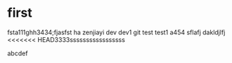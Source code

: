 # first
fsta111ghh3434;fjasfst
ha
zenjiayi
dev
dev1
git
test
test1
a454
sflafj
dakldjlfj
<<<<<<< HEAD3333sssssssssssssssss

abcdef